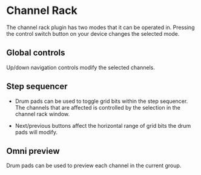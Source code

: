 
# Channel Rack

The channel rack plugin has two modes that it can be operated in. Pressing the
control switch button on your device changes the selected mode.

## Global controls

Up/down navigation controls modify the selected channels.

## Step sequencer

* Drum pads can be used to toggle grid bits within the step sequencer. The
  channels that are affected is controlled by the selection in the channel rack
  window.

* Next/previous buttons affect the horizontal range of grid bits the drum pads
  will modify.

## Omni preview

Drum pads can be used to preview each channel in the current group.
